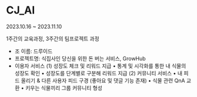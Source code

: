 # CJ_AI

2023.10.16 ~ 2023.11.10

1주간의 교육과정, 3주간의 팀프로젝트 과정

- 조 이름: 드루이드
- 프로젝트명: 식집사인 당신을 위한 돈 버는 서비스, GrowHub
- 이용자 서비스
(1) 성장도 체크 및 리워드 지급
  • 통계 및 시각화를 통한 내 식물의 성장도 확인
  • 성장도를 단계별로 구분해 리워드 지급
(2) 커뮤니티 서비스
  • 내 피드 올리기 & 다른 사용자 피드 구경 (좋아요 및 댓글 기능 존재)
  • 식물 관련 QnA 교환
  • 키우는 식물끼리 그룹 커뮤니티 형성
